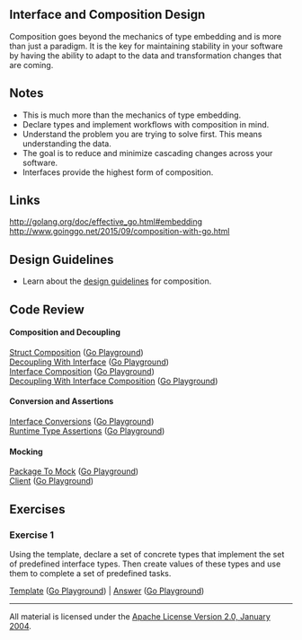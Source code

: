 ## Interface and Composition Design

Composition goes beyond the mechanics of type embedding and is more than just a paradigm. It is the key for maintaining stability in your software by having the ability to adapt to the data and transformation changes that are coming.

## Notes

* This is much more than the mechanics of type embedding.
* Declare types and implement workflows with composition in mind.
* Understand the problem you are trying to solve first. This means understanding the data.
* The goal is to reduce and minimize cascading changes across your software.
* Interfaces provide the highest form of composition.

## Links

http://golang.org/doc/effective_go.html#embedding  
http://www.goinggo.net/2015/09/composition-with-go.html

## Design Guidelines

* Learn about the [design guidelines](../../reading/design_guidelines.md) for composition.

## Code Review

#### Composition and Decoupling

[Struct Composition](example1/example1.go) ([Go Playground](http://play.golang.org/p/pRUV8bdhS9))  
[Decoupling With Interface](example2/example2.go) ([Go Playground](http://play.golang.org/p/iTx82WwU4A))  
[Interface Composition](example3/example3.go) ([Go Playground](http://play.golang.org/p/P2VVrsWdxH))  
[Decoupling With Interface Composition](example4/example4.go) ([Go Playground](http://play.golang.org/p/N2HiFy7xTG))  

#### Conversion and Assertions

[Interface Conversions](example5/example5.go) ([Go Playground](http://play.golang.org/p/2K2svo0MR0))  
[Runtime Type Assertions](example6/example6.go) ([Go Playground](http://play.golang.org/p/tr-RGBxES-))

#### Mocking

[Package To Mock](example7/pubsub/pubsub.go) ([Go Playground](http://play.golang.org/p/3a_zYeR8M7))  
[Client](example7/example7.go) ([Go Playground](http://play.golang.org/p/guvjysMjgb))

## Exercises

### Exercise 1

Using the template, declare a set of concrete types that implement the set of predefined interface types. Then create values of these types and use them to complete a set of predefined tasks.

[Template](exercises/template1/template1.go) ([Go Playground](http://play.golang.org/p/MXFPUsqoxI)) | 
[Answer](exercises/exercise1/exercise1.go) ([Go Playground](http://play.golang.org/p/uXVupN6o4K))
___
All material is licensed under the [Apache License Version 2.0, January 2004](http://www.apache.org/licenses/LICENSE-2.0).
